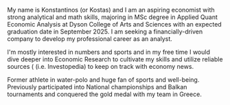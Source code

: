 My name is Konstantinos (or Kostas) and I am an aspiring economist with strong analytical and math skills, majoring in MSc degree in Applied Quant Economic Analysis at Dyson College of Arts and Sciences with an expected graduation date in September 2025. I am seeking a financially-driven company to develop my professional career as an analyst.

I'm mostly interested in numbers and sports and in my free time I would dive deeper into Economic Research to cultivate my skills and utilize reliable sources ( (i.e. Investopedia) to keep on track with economy news.

Former athlete in water-polo and huge fan of sports and well-being. Previously participated into National championships and Balkan tournaments and conquered the gold medal with my team in Greece.
